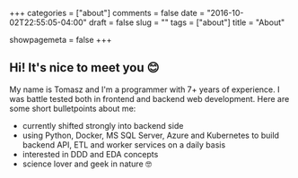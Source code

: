 +++
categories = ["about"]
comments = false
date = "2016-10-02T22:55:05-04:00"
draft = false
slug = ""
tags = ["about"]
title = "About"

showpagemeta = false
+++

Hi! It's nice to meet you 😊
----

My name is Tomasz and I'm a programmer with 7+ years of experience. I was battle tested both in frontend and backend web development. Here are some short bulletpoints about me:

- currently shifted strongly into backend side
- using Python, Docker, MS SQL Server, Azure and Kubernetes to build backend API, ETL and worker services on a daily basis
- interested in DDD and EDA concepts
- science lover and geek in nature 🤓

